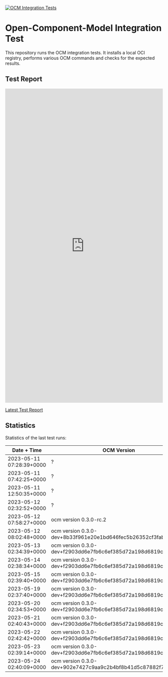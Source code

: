 [![OCM Integration Tests](https://github.com/jensh007/testocm/actions/workflows/integrationtest.yaml/badge.svg?branch=main)](https://jensh007.github.io/testocm/report.html)

# Open-Component-Model Integration Test

This repository runs the OCM integration tests. It installs a local OCI registry, performs various OCM commands and checks for the expected results.

## Test Report

<embed type="text/html" src="https://jensh007.github.io/testocm/report.html" width="100%" height="1000">

[Latest Test Report](https://jensh007.github.io/testocm/report.html)

## Statistics

Statistics of the last test runs:

Date + Time | OCM Version | Result
------------|--------|--------
2023-05-11 07:28:39+0000 | ? | &#9989; (passed)
2023-05-11 07:42:25+0000 | ? | &#10060; (failed)
2023-05-11 12:50:35+0000 | ? | &#9989; (passed)
2023-05-12 02:32:52+0000 | ? | &#9989; (passed)
2023-05-12 07:58:27+0000 | ocm version 0.3.0-rc.2 | &#9989; (passed)
2023-05-12 08:02:48+0000 | ocm version 0.3.0-dev+8b33f961e20e1bd646fec5b26352cf3fab2d5569 | &#9989; (passed)
2023-05-13 02:34:39+0000 | ocm version 0.3.0-dev+f2903dd6e7fb6c6ef385d72a198d6819c95b91f2 | &#9989; (passed)
2023-05-14 02:38:34+0000 | ocm version 0.3.0-dev+f2903dd6e7fb6c6ef385d72a198d6819c95b91f2 | &#9989; (passed)
2023-05-15 02:39:40+0000 | ocm version 0.3.0-dev+f2903dd6e7fb6c6ef385d72a198d6819c95b91f2 | &#9989; (passed)
2023-05-19 02:37:40+0000 | ocm version 0.3.0-dev+f2903dd6e7fb6c6ef385d72a198d6819c95b91f2 | &#9989; (passed)
2023-05-20 02:34:53+0000 | ocm version 0.3.0-dev+f2903dd6e7fb6c6ef385d72a198d6819c95b91f2 | &#9989; (passed)
2023-05-21 02:40:43+0000 | ocm version 0.3.0-dev+f2903dd6e7fb6c6ef385d72a198d6819c95b91f2 | &#9989; (passed)
2023-05-22 02:42:42+0000 | ocm version 0.3.0-dev+f2903dd6e7fb6c6ef385d72a198d6819c95b91f2 | &#9989; (passed)
2023-05-23 02:39:14+0000 | ocm version 0.3.0-dev+f2903dd6e7fb6c6ef385d72a198d6819c95b91f2 | &#9989; (passed)
2023-05-24 02:40:09+0000 | ocm version 0.3.0-dev+902e7427c9aa9c2b4bf8b41d5c87882f7e899f15 | &#9989; (passed)
